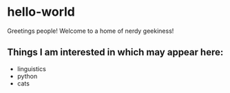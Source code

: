 # hello-world

Greetings people! Welcome to a home of nerdy geekiness!

## Things I am interested in which may appear here:
- linguistics
- python
- cats
